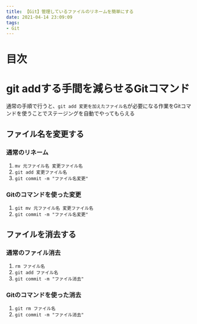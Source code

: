 ```yaml
---
title: 【Git】管理しているファイルのリネームを簡単にする
date: 2021-04-14 23:09:09
tags:
- Git
---
```

# 目次
<!-- toc -->
<!-- more -->

# git addする手間を減らせるGitコマンド
通常の手順で行うと、`git add 変更を加えたファイル名`が必要になる作業をGitコマンドを使うことでステージングを自動でやってもらえる

## ファイル名を変更する
### 通常のリネーム
1. `mv 元ファイル名 変更ファイル名`
2. `git add 変更ファイル名`
3. `git commit -m "ファイル名変更"`

### Gitのコマンドを使った変更
1. `git mv 元ファイル名 変更ファイル名`
2. `git commit -m "ファイル名変更"`

## ファイルを消去する
### 通常のファイル消去
1. `rm ファイル名`
2. `git add ファイル名`
3. `git commit -m "ファイル消去"`

### Gitのコマンドを使った消去
1. `git rm ファイル名`
2. `git commit -m "ファイル消去"`
